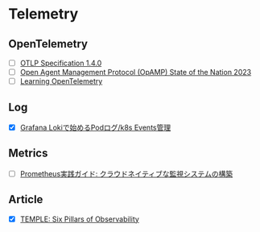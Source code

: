 # Telemetry
## OpenTelemetry
- [ ] [OTLP Specification 1.4.0](https://opentelemetry.io/docs/specs/otlp/)
- [ ] [Open Agent Management Protocol (OpAMP) State of the Nation 2023](https://opentelemetry.io/blog/2023/opamp-status/)
- [ ] [Learning OpenTelemetry](https://www.oreilly.com/library/view/learning-opentelemetry/9781098147174/)
## Log
- [x] [Grafana Lokiで始めるPodログ/k8s Events管理](https://speakerdeck.com/nutslove/k8s-eventsguan-li)
## Metrics
- [ ] [Prometheus実践ガイド: クラウドネイティブな監視システムの構築](https://techbookfest.org/product/42ij8RQr1VLyLQvU23JpSV?productVariantID=kZY8D43sX5z155nKvzYcq8)
## Article
- [x] [TEMPLE: Six Pillars of Observability](https://medium.com/@YuriShkuro/temple-six-pillars-of-observability-4ac3e3deb402)